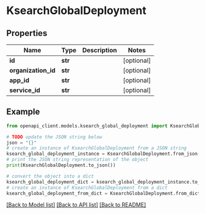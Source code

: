 # KsearchGlobalDeployment


## Properties

Name | Type | Description | Notes
------------ | ------------- | ------------- | -------------
**id** | **str** |  | [optional] 
**organization_id** | **str** |  | [optional] 
**app_id** | **str** |  | [optional] 
**service_id** | **str** |  | [optional] 

## Example

```python
from openapi_client.models.ksearch_global_deployment import KsearchGlobalDeployment

# TODO update the JSON string below
json = "{}"
# create an instance of KsearchGlobalDeployment from a JSON string
ksearch_global_deployment_instance = KsearchGlobalDeployment.from_json(json)
# print the JSON string representation of the object
print(KsearchGlobalDeployment.to_json())

# convert the object into a dict
ksearch_global_deployment_dict = ksearch_global_deployment_instance.to_dict()
# create an instance of KsearchGlobalDeployment from a dict
ksearch_global_deployment_from_dict = KsearchGlobalDeployment.from_dict(ksearch_global_deployment_dict)
```
[[Back to Model list]](../README.md#documentation-for-models) [[Back to API list]](../README.md#documentation-for-api-endpoints) [[Back to README]](../README.md)


